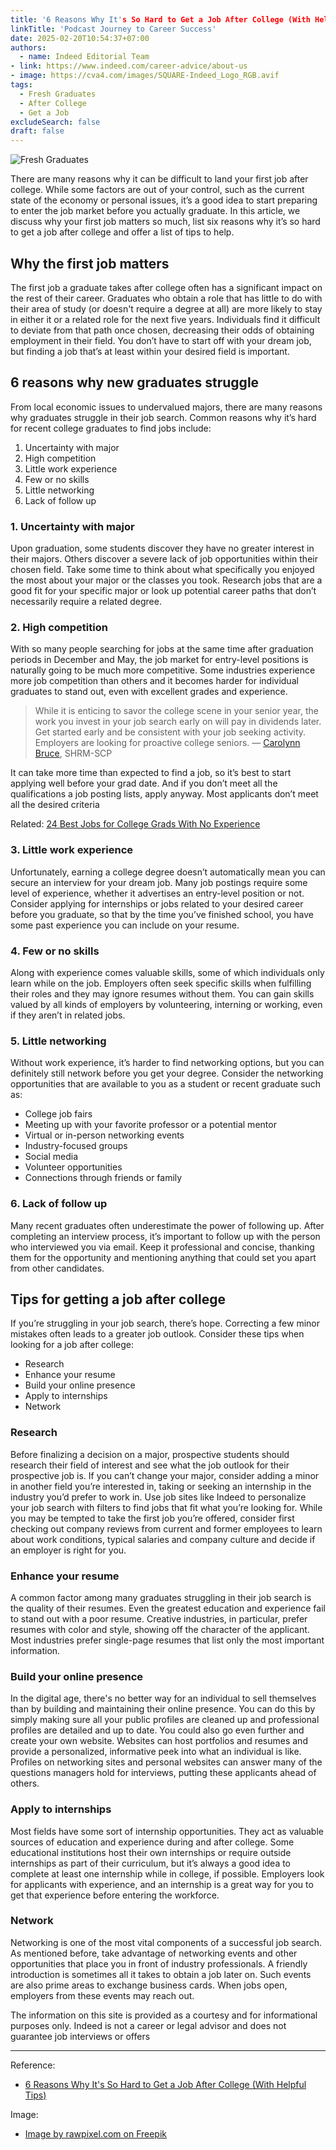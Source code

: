 ```yaml
---
title: '6 Reasons Why It's So Hard to Get a Job After College (With Helpful Tips)'
linkTitle: 'Podcast Journey to Career Success'
date: 2025-02-20T10:54:37+07:00
authors:
  - name: Indeed Editorial Team
- link: https://www.indeed.com/career-advice/about-us
- image: https://cva4.com/images/SQUARE-Indeed_Logo_RGB.avif
tags:
  - Fresh Graduates
  - After College
  - Get a Job
excludeSearch: false
draft: false
---
```


![Fresh Graduates](/images/2025/woman-wearing-regalia-holding-her-degree-graduation.jpg)

There are many reasons why it can be difficult to land your first job after college. While some factors are out of your control, such as the current state of the economy or personal issues, it’s a good idea to start preparing to enter the job market before you actually graduate. In this article, we discuss why your first job matters so much, list six reasons why it’s so hard to get a job after college and offer a list of tips to help.

## Why the first job matters

The first job a graduate takes after college often has a significant impact on the rest of their career. Graduates who obtain a role that has little to do with their area of study (or doesn't require a degree at all) are more likely to stay in either it or a related role for the next five years. Individuals find it difficult to deviate from that path once chosen, decreasing their odds of obtaining employment in their field. You don’t have to start off with your dream job, but finding a job that’s at least within your desired field is important.


## 6 reasons why new graduates struggle

From local economic issues to undervalued majors, there are many reasons why graduates struggle in their job search. Common reasons why it’s hard for recent college graduates to find jobs include:

1. Uncertainty with major
2. High competition
3. Little work experience
4. Few or no skills
5. Little networking
6. Lack of follow up


### 1. Uncertainty with major

Upon graduation, some students discover they have no greater interest in their majors. Others discover a severe lack of job opportunities within their chosen field. Take some time to think about what specifically you enjoyed the most about your major or the classes you took. Research jobs that are a good fit for your specific major or look up potential career paths that don’t necessarily require a related degree. 


### 2. High competition

With so many people searching for jobs at the same time after graduation periods in December and May, the job market for entry-level positions is naturally going to be much more competitive. Some industries experience more job competition than others and it becomes harder for individual graduates to stand out, even with excellent grades and experience.

> While it is enticing to savor the college scene in your senior year, the work you invest in your job search early on will pay in dividends later. Get started early and be consistent with your job seeking activity. Employers are looking for proactive college seniors.
— [Carolynn Bruce](https://www.indeed.com/career-advice/author/carolynn-bruce), SHRM-SCP

It can take more time than expected to find a job, so it’s best to start applying well before your grad date. And if you don’t meet all the qualifications a job posting lists, apply anyway. Most applicants don’t meet all the desired criteria 

Related: [24 Best Jobs for College Grads With No Experience](https://www.indeed.com/career-advice/finding-a-job/best-jobs-for-college-grads-with-no-experience)


### 3. Little work experience

Unfortunately, earning a college degree doesn’t automatically mean you can secure an interview for your dream job. Many job postings require some level of experience, whether it advertises an entry-level position or not. Consider applying for internships or jobs related to your desired career before you graduate, so that by the time you’ve finished school, you have some past experience you can include on your resume.  


### 4. Few or no skills

Along with experience comes valuable skills, some of which individuals only learn while on the job. Employers often seek specific skills when fulfilling their roles and they may ignore resumes without them. You can gain skills valued by all kinds of employers by volunteering, interning or working, even if they aren’t in related jobs. 


### 5. Little networking

Without work experience, it’s harder to find networking options, but you can definitely still network before you get your degree.  Consider the networking opportunities that are available to you as a student or recent graduate such as:

- College job fairs
- Meeting up with your favorite professor or a potential mentor
- Virtual or in-person networking events
- Industry-focused groups
- Social media
- Volunteer opportunities
- Connections through friends or family


### 6. Lack of follow up

Many recent graduates often underestimate the power of following up. After completing an interview process, it’s important to follow up with the person who interviewed you via email.  Keep it professional and concise, thanking them for the opportunity and mentioning anything that could set you apart from other candidates. 


## Tips for getting a job after college

If you’re struggling in your job search, there’s hope. Correcting a few minor mistakes often leads to a greater job outlook. Consider these tips when looking for a job after college:

- Research
- Enhance your resume
- Build your online presence
- Apply to internships
- Network

### Research

Before finalizing a decision on a major, prospective students should research their field of interest and see what the job outlook for their prospective job is. If you can’t change your major, consider adding a minor in another field you’re interested in, taking or seeking an internship in the industry you’d prefer to work in. Use job sites like Indeed to personalize your job search with filters to find jobs that fit what you’re looking for. While you may be tempted to take the first job you’re offered, consider first checking out company reviews from current and former employees to learn about work conditions, typical salaries and company culture and decide if an employer is right for you. 

### Enhance your resume

A common factor among many graduates struggling in their job search is the quality of their resumes. Even the greatest education and experience fail to stand out with a poor resume. Creative industries, in particular, prefer resumes with color and style, showing off the character of the applicant. Most industries prefer single-page resumes that list only the most important information.

### Build your online presence

In the digital age, there's no better way for an individual to sell themselves than by building and maintaining their online presence. You can do this by simply making sure all your public profiles are cleaned up and professional profiles are detailed and up to date. You could also go even further and create your own website. Websites can host portfolios and resumes and provide a personalized, informative peek into what an individual is like. Profiles on networking sites and personal websites can answer many of the questions managers hold for interviews, putting these applicants ahead of others.

### Apply to internships

Most fields have some sort of internship opportunities. They act as valuable sources of education and experience during and after college. Some educational institutions host their own internships or require outside internships as part of their curriculum, but it’s always a good idea to complete at least one internship while in college, if possible. Employers look for applicants with experience, and an internship is a great way for you to get that experience before entering the workforce. 

### Network

Networking is one of the most vital components of a successful job search. As mentioned before, take advantage of networking events and other opportunities that place you in front of industry professionals. A friendly introduction is sometimes all it takes to obtain a job later on. Such events are also prime areas to exchange business cards. When jobs open, employers from these events may reach out.


The information on this site is provided as a courtesy and for informational purposes only. Indeed is not a career or legal advisor and does not guarantee job interviews or offers

----

Reference:
- [6 Reasons Why It's So Hard to Get a Job After College (With Helpful Tips)](https://www.indeed.com/career-advice/finding-a-job/why-is-it-so-hard-to-get-a-job-after-college)

Image:
- <a href="https://www.freepik.com/free-photo/woman-wearing-regalia-holding-her-degree-graduation_17228978.htm">Image by rawpixel.com on Freepik</a>